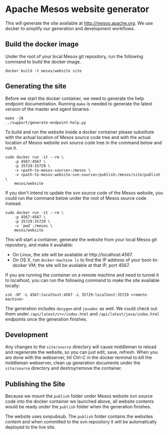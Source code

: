 # Apache Mesos website generator
This will generate the site available at http://mesos.apache.org. We use docker
to simplify our generation and development workflows.


## Build the docker image

Under the root of your local Mesos git repository, run the following command
to build the docker image.

```
docker build -t mesos/website site
```

## Generating the site

Before we start the docker container, we need to generate the help endpoint
documentation. Running `make` is needed to generate the latest version of
the master and agent binaries.

```
make -jN
../support/generate-endpoint-help.py
```

To build and run the website inside a docker container please substitute
*<path-to-mesos-source>* with the actual location of Mesos source code tree
and *<path-to-mesos-website-svn-source>* with the actual location of Mesos
website svn source code tree in the command below and run it.

```
sudo docker run -it --rm \
    -p 4567:4567 \
    -p 35729:35729 \
    -v <path-to-mesos-source>:/mesos \
    -v <path-to-mesos-website-svn-source>/publish:/mesos/site/publish \
    mesos/website
```

If you don't intend to update the svn source code of the Mesos website, you
could run the command below under the root of Mesos source code instead.

```
sudo docker run -it --rm \
    -p 4567:4567 \
    -p 35729:35729 \
    -v `pwd`:/mesos \
    mesos/website
```

This will start a container, generate the website from your local Mesos git
repository, and make it available:
 - On Linux, the site will be available at http://localhost:4567.
 - On OS X, run `docker-machine ls` to find the IP address of your
   boot-to-docker VM; the site will be available at that IP, port 4567.

If you are running the container on a remote machine and need to tunnel it to
localhost, you can run the following command to make the site available locally:

```
ssh -NT -L 4567:localhost:4567 -L 35729:localhost:35729 <remote-machine>
```

The generation includes `doxygen` and `javadoc` as well. We could check out them
under `/api/latest/c++/index.html` and `/api/latest/java/index.html` endpoints
once the generation finishes.

## Development

Any changes to the `site/source` directory will cause middleman to reload and
regenerate the website, so you can just edit, save, refresh. When you are done
with the webserver, hit Ctrl-C in the docker terminal to kill the middleman
webserver, clean up generation documents under the `site/source` directory and
destroy/remove the container.

## Publishing the Site

Because we mount the `publish` folder under Mesos website svn source code into
the docker container we launched above, all website contents would be ready
under the `publish` folder when the generation finishes.

The website uses svnpubsub. The `publish` folder contains the websites content
and when committed to the svn repository it will be automatically deployed to
the live site.
